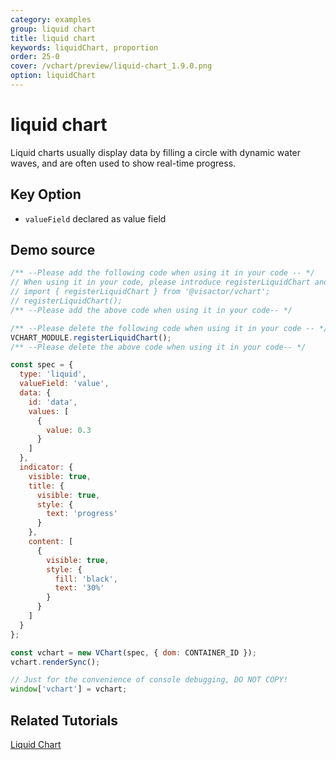 ```yaml
---
category: examples
group: liquid chart
title: liquid chart
keywords: liquidChart, proportion
order: 25-0
cover: /vchart/preview/liquid-chart_1.9.0.png
option: liquidChart
---
```


# liquid chart

Liquid charts usually display data by filling a circle with dynamic water waves, and are often used to show real-time progress.

## Key Option

- `valueField` declared as value field

## Demo source

```javascript livedemo
/** --Please add the following code when using it in your code -- */
// When using it in your code, please introduce registerLiquidChart and execute it
// import { registerLiquidChart } from '@visactor/vchart';
// registerLiquidChart();
/** --Please add the above code when using it in your code-- */

/** --Please delete the following code when using it in your code -- */
VCHART_MODULE.registerLiquidChart();
/** --Please delete the above code when using it in your code-- */

const spec = {
  type: 'liquid',
  valueField: 'value',
  data: {
    id: 'data',
    values: [
      {
        value: 0.3
      }
    ]
  },
  indicator: {
    visible: true,
    title: {
      visible: true,
      style: {
        text: 'progress'
      }
    },
    content: [
      {
        visible: true,
        style: {
          fill: 'black',
          text: '30%'
        }
      }
    ]
  }
};

const vchart = new VChart(spec, { dom: CONTAINER_ID });
vchart.renderSync();

// Just for the convenience of console debugging, DO NOT COPY!
window['vchart'] = vchart;
```

## Related Tutorials

[Liquid Chart](link)
